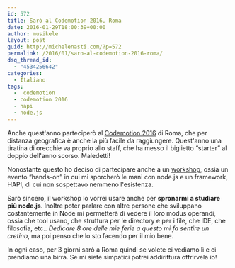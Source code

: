 ```yaml
---
id: 572
title: Sarò al Codemotion 2016, Roma
date: 2016-01-29T18:00:39+00:00
author: musikele
layout: post
guid: http://michelenasti.com/?p=572
permalink: /2016/01/saro-al-codemotion-2016-roma/
dsq_thread_id:
  - "4534256642"
categories:
  - Italiano
tags:
  -  codemotion
  - codemotion 2016
  - hapi
  - node.js
---
```

Anche quest'anno parteciperò al [Codemotion 2016](http://rome2016.codemotionworld.com/) di Roma, che per distanza geografica è anche la più facile da raggiungere. Quest'anno una tiratina di orecchie va proprio allo staff, che ha messo il biglietto &#8220;starter&#8221; al doppio dell'anno scorso. Maledetti!

Nonostante questo ho deciso di partecipare anche a un [workshop](http://rome2016.codemotionworld.com/workshop/developing-rest-apis-with-node-js-and-hapi/), ossia un evento &#8220;hands-on&#8221; in cui mi sporcherò le mani con node.js e un framework, HAPI, di cui non sospettavo nemmeno l'esistenza.

Sarò sincero, il workshop lo vorrei usare anche per **spronarmi a studiare più node.js**. Inoltre poter parlare con altre persone che sviluppano costantemente in Node mi permetterà di vedere il loro modus operandi, ossia che tool usano, che struttura per le directory e per i file, che IDE, che filosofia, etc.. _Dedicare 8 ore delle mie ferie a questo mi fa sentire un cretino_, ma poi penso che lo sto facendo per il mio bene.

In ogni caso, per 3 giorni sarò a Roma quindi se volete ci vediamo lì e ci prendiamo una birra. Se mi siete simpatici potrei addirittura offrirvela io!